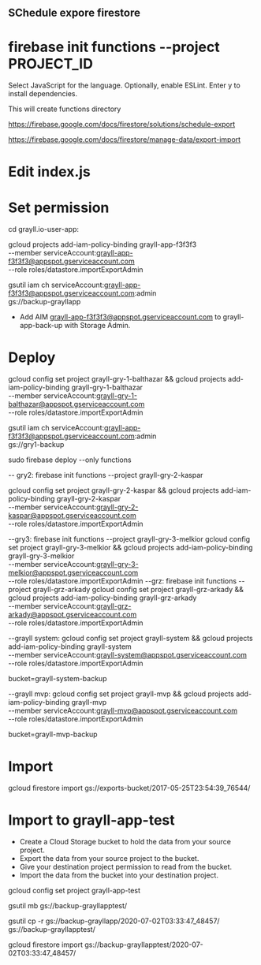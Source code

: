 
## SChedule expore firestore
# firebase init functions --project PROJECT_ID
Select JavaScript for the language.
Optionally, enable ESLint.
Enter y to install dependencies.

This will create functions directory

https://firebase.google.com/docs/firestore/solutions/schedule-export

https://firebase.google.com/docs/firestore/manage-data/export-import

# Edit index.js

# Set permission
cd grayll.io-user-app:

gcloud projects add-iam-policy-binding grayll-app-f3f3f3 \
    --member serviceAccount:grayll-app-f3f3f3@appspot.gserviceaccount.com \
    --role roles/datastore.importExportAdmin

gsutil iam ch serviceAccount:grayll-app-f3f3f3@appspot.gserviceaccount.com:admin \
    gs://backup-grayllapp

- Add AIM grayll-app-f3f3f3@appspot.gserviceaccount.com to grayll-app-back-up with Storage Admin.



# Deploy

gcloud config set project grayll-gry-1-balthazar &&  gcloud projects add-iam-policy-binding grayll-gry-1-balthazar \
    --member serviceAccount:grayll-gry-1-balthazar@appspot.gserviceaccount.com \
    --role roles/datastore.importExportAdmin

gsutil iam ch serviceAccount:grayll-app-f3f3f3@appspot.gserviceaccount.com:admin \
    gs://gry1-backup
    

sudo firebase deploy --only functions 

-- gry2:
firebase init functions --project grayll-gry-2-kaspar

gcloud config set project grayll-gry-2-kaspar &&  gcloud projects add-iam-policy-binding grayll-gry-2-kaspar \
    --member serviceAccount:grayll-gry-2-kaspar@appspot.gserviceaccount.com \
    --role roles/datastore.importExportAdmin

--gry3:
firebase init functions --project grayll-gry-3-melkior
gcloud config set project grayll-gry-3-melkior &&  gcloud projects add-iam-policy-binding grayll-gry-3-melkior \
    --member serviceAccount:grayll-gry-3-melkior@appspot.gserviceaccount.com \
    --role roles/datastore.importExportAdmin
--grz:
firebase init functions --project grayll-grz-arkady
gcloud config set project grayll-grz-arkady &&  gcloud projects add-iam-policy-binding grayll-grz-arkady \
    --member serviceAccount:grayll-grz-arkady@appspot.gserviceaccount.com \
    --role roles/datastore.importExportAdmin

--grayll system:
gcloud config set project grayll-system &&  gcloud projects add-iam-policy-binding grayll-system \
    --member serviceAccount:grayll-system@appspot.gserviceaccount.com \
    --role roles/datastore.importExportAdmin

bucket=grayll-system-backup

--grayll mvp:
gcloud config set project grayll-mvp &&  gcloud projects add-iam-policy-binding grayll-mvp \
    --member serviceAccount:grayll-mvp@appspot.gserviceaccount.com \
    --role roles/datastore.importExportAdmin

bucket=grayll-mvp-backup

# Import
gcloud firestore import gs://exports-bucket/2017-05-25T23:54:39_76544/

# Import to grayll-app-test
- Create a Cloud Storage bucket to hold the data from your source project.
- Export the data from your source project to the bucket.
- Give your destination project permission to read from the bucket.
- Import the data from the bucket into your destination project.

gcloud config set project grayll-app-test

gsutil mb gs://backup-grayllapptest/

gsutil cp -r gs://backup-grayllapp/2020-07-02T03:33:47_48457/ gs://backup-grayllapptest/

gcloud firestore import gs://backup-grayllapptest/2020-07-02T03:33:47_48457/